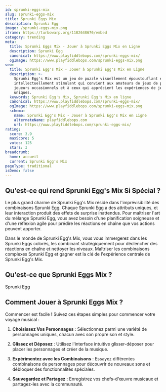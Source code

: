 ```yaml
---
id: sprunki-eggs-mix
slug: sprunki-eggs-mix
title: Sprunki Eggs Mix
description: Sprunki Egg
image: /sprunki-eggs-mix.png
iframe: https://turbowarp.org/1102648676/embed
category: trending
meta:
  title: Sprunki Eggs Mix - Jouer à Sprunki Eggs Mix en Ligne
  description: Sprunki Egg
  canonical: https://www.playfiddlebops.com/sprunki-eggs-mix/
  ogImage: https://www.playfiddlebops.com/sprunki-eggs-mix.png
seo:
  title: Sprunki Egg's Mix - Jouer à Sprunki Egg's Mix en Ligne
  description: >-
    Sprunki Egg's Mix est un jeu de puzzle visuellement époustouflant et
    intellectuellement stimulant qui convient aux amateurs de jeux de puzzle, aux
    joueurs occasionnels et à ceux qui apprécient les expériences de jeu
    uniques.
  keywords: Sprunki Egg's Mix, Sprunki Egg's Mix en ligne
  canonical: https://www.playfiddlebops.com/sprunki-eggs-mix/
  ogImage: https://www.playfiddlebops.com/sprunki-eggs-mix.png
  schema:
    name: Sprunki Egg's Mix - Jouer à Sprunki Egg's Mix en Ligne
    alternateName: playfiddlebops.com
    url: https://www.playfiddlebops.com/sprunki-eggs-mix/
rating:
  score: 3.9
  maxScore: 5
  votes: 125
  stars: 3
breadcrumb:
  home: accueil
  current: Sprunki Egg's Mix
pageType: traditional
isDemo: false
---
```


## Qu'est-ce qui rend Sprunki Egg's Mix Si Spécial ?

Le plus grand charme de Sprunki Egg's Mix réside dans l'imprévisibilité des combinaisons Sprunki Egg. Chaque Sprunki Egg a des attributs uniques, et leur interaction produit des effets de surprise inattendus. Pour maîtriser l'art du mélange Sprunki Egg, vous avez besoin d'une planification soigneuse et d'une réflexion agile pour prédire les réactions en chaîne que vos actions peuvent apporter.

Dans le monde de Sprunki Egg's Mix, vous vous immergerez dans les Sprunki Eggs colorés, les combinant stratégiquement pour déclencher des réactions en chaîne et nettoyer les niveaux. Maîtriser les combinaisons complexes Sprunki Egg et gagner est la clé de l'expérience centrale de Sprunki Egg's Mix.

## Qu'est-ce que Sprunki Eggs Mix ?

Sprunki Egg

## Comment Jouer à Sprunki Eggs Mix ?

Commencer est facile ! Suivez ces étapes simples pour commencer votre voyage musical :

1. **Choisissez Vos Personnages** : Sélectionnez parmi une variété de personnages uniques, chacun avec son propre son et style.

1. **Glissez et Déposez** : Utilisez l'interface intuitive glisser-déposer pour placer les personnages et créer de la musique.

1. **Expérimentez avec les Combinaisons** : Essayez différentes combinaisons de personnages pour découvrir de nouveaux sons et débloquer des fonctionnalités spéciales.

1. **Sauvegardez et Partagez** : Enregistrez vos chefs-d'œuvre musicaux et partagez-les avec la communauté.